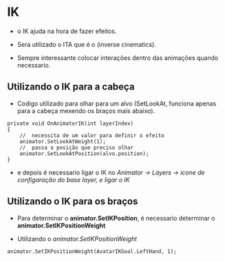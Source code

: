 # IK

- o IK ajuda na hora de fazer efeitos.
- Sera utilizado o ITA que é o (inverse cinematics).

- Sempre interessante colocar interações dentro das animações quando necessario.

## Utilizando o IK para a cabeça

- Codigo utilizado para olhar para um alvo
(SetLookAt, funciona apenas para a cabeça mexendo os braços mais abaixo).

```Csharp
private void OnAnimatorIK(int layerIndex)
{
    //  necessita de um valor para definir o efeito
    animator.SetLookAtWeight(1);
    //  passa a posição que preciso olhar
    animator.SetLookAtPosition(alvo.position);
}
```
- e depois é necessario ligar o IK no *Animator -> Layers -> icone de configaração do base layer, e ligar o IK*

## Utilizando o IK para os braços

- Para determinar o **animator.SetIKPosition**, é necessario determinar o **animator.SetIKPositionWeight**


- Utilizando o *animator.SetIKPositionWeight*
```Csharp
animator.SetIKPositionWeight(AvatarIKGoal.LeftHand, 1);
```